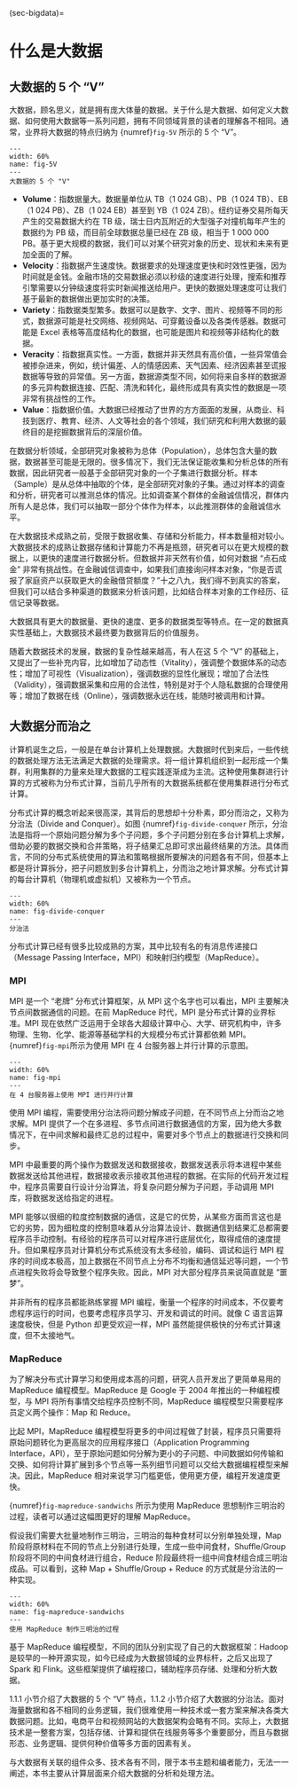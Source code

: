 (sec-bigdata)=
# 什么是大数据

## 大数据的 5 个 “V”

大数据，顾名思义，就是拥有庞大体量的数据。关于什么是大数据、如何定义大数据、如何使用大数据等一系列问题，拥有不同领域背景的读者的理解各不相同。通常，业界将大数据的特点归纳为 {numref}`fig-5V` 所示的 5 个 “V”。

```{figure} ./img/5V.png
---
width: 60%
name: fig-5V
---
大数据的 5 个 "V"
```

- **Volume**：指数据量大。数据量单位从 TB（1 024 GB）、PB（1 024 TB）、EB（1 024 PB）、ZB（1 024 EB）甚至到 YB（1 024 ZB）。纽约证券交易所每天产生的交易数据大约在 TB 级，瑞士日内瓦附近的大型强子对撞机每年产生的数据约为 PB 级，而目前全球数据总量已经在 ZB 级，相当于 1 000 000 PB。基于更大规模的数据，我们可以对某个研究对象的历史、现状和未来有更加全面的了解。
- **Velocity**：指数据产生速度快。数据要求的处理速度更快和时效性更强，因为时间就是金钱。金融市场的交易数据必须以秒级的速度进行处理，搜索和推荐引擎需要以分钟级速度将实时新闻推送给用户。更快的数据处理速度可让我们基于最新的数据做出更加实时的决策。
- **Variety**：指数据类型繁多。数据可以是数字、文字、图片、视频等不同的形式，数据源可能是社交网络、视频网站、可穿戴设备以及各类传感器。数据可能是 Excel 表格等高度结构化的数据，也可能是图片和视频等非结构化的数据。
- **Veracity**：指数据真实性。一方面，数据并非天然具有高价值，一些异常值会被掺杂进来，例如，统计偏差、人的情感因素、天气因素、经济因素甚至谎报数据等导致的异常值。另一方面，数据源类型不同，如何将来自多样的数据源的多元异构数据连接、匹配、清洗和转化，最终形成具有真实性的数据是一项非常有挑战性的工作。
- **Value**：指数据价值。大数据已经推动了世界的方方面面的发展，从商业、科技到医疗、教育、经济、人文等社会的各个领域，我们研究和利用大数据的最终目的是挖掘数据背后的深层价值。

在数据分析领域，全部研究对象被称为总体（Population），总体包含大量的数据，数据甚至可能是无限的。很多情况下，我们无法保证能收集和分析总体的所有数据，因此研究者一般基于全部研究对象的一个子集进行数据分析。样本（Sample）是从总体中抽取的个体，是全部研究对象的子集。通过对样本的调查和分析，研究者可以推测总体的情况。比如调查某个群体的金融诚信情况，群体内所有人是总体，我们可以抽取一部分个体作为样本，以此推测群体的金融诚信水平。

在大数据技术成熟之前，受限于数据收集、存储和分析能力，样本数量相对较小。大数据技术的成熟让数据存储和计算能力不再是瓶颈，研究者可以在更大规模的数据上，以更快的速度进行数据分析。但数据并非天然有价值，如何对数据 “点石成金” 非常有挑战性。在金融诚信调查中，如果我们直接询问样本对象，“你是否谎报了家庭资产以获取更大的金融借贷额度？”十之八九，我们得不到真实的答案，但我们可以结合多种渠道的数据来分析该问题，比如结合样本对象的工作经历、征信记录等数据。

大数据具有更大的数据量、更快的速度、更多的数据类型等特点。在一定的数据真实性基础上，大数据技术最终要为数据背后的价值服务。

随着大数据技术的发展，数据的复杂性越来越高，有人在这 5 个 “V” 的基础上，又提出了一些补充内容，比如增加了动态性（Vitality），强调整个数据体系的动态性；增加了可视性（Visualization），强调数据的显性化展现；增加了合法性（Validity），强调数据采集和应用的合法性，特别是对于个人隐私数据的合理使用等；增加了数据在线（Online），强调数据永远在线，能随时被调用和计算。

## 大数据分而治之

计算机诞生之后，一般是在单台计算机上处理数据。大数据时代到来后，一些传统的数据处理方法无法满足大数据的处理需求。将一组计算机组织到一起形成一个集群，利用集群的力量来处理大数据的工程实践逐渐成为主流。这种使用集群进行计算的方式被称为分布式计算，当前几乎所有的大数据系统都在使用集群进行分布式计算。

分布式计算的概念听起来很高深，其背后的思想却十分朴素，即分而治之，又称为分治法（Divide and Conquer）。如图 {numref}`fig-divide-conquer` 所示，分治法是指将一个原始问题分解为多个子问题，多个子问题分别在多台计算机上求解，借助必要的数据交换和合并策略，将子结果汇总即可求出最终结果的方法。具体而言，不同的分布式系统使用的算法和策略根据所要解决的问题各有不同，但基本上都是将计算拆分，把子问题放到多台计算机上，分而治之地计算求解。分布式计算的每台计算机（物理机或虚拟机）又被称为一个节点。

```{figure} ./img/divide-conquer.png
---
width: 60%
name: fig-divide-conquer
---
分治法
```

分布式计算已经有很多比较成熟的方案，其中比较有名的有消息传递接口（Message Passing Interface，MPI）和映射归约模型（MapReduce）。

### MPI

MPI 是一个 “老牌” 分布式计算框架，从 MPI 这个名字也可以看出，MPI 主要解决节点间数据通信的问题。在前 MapReduce 时代，MPI 是分布式计算的业界标准。MPI 现在依然广泛运用于全球各大超级计算中心、大学、研究机构中，许多物理、生物、化学、能源等基础学科的大规模分布式计算都依赖 MPI。{numref}`fig-mpi`所示为使用 MPI 在 4 台服务器上并行计算的示意图。

```{figure} ./img/mpi.png
---
width: 60%
name: fig-mpi
---
在 4 台服务器上使用 MPI 进行并行计算
```

使用 MPI 编程，需要使用分治法将问题分解成子问题，在不同节点上分而治之地求解。MPI 提供了一个在多进程、多节点间进行数据通信的方案，因为绝大多数情况下，在中间求解和最终汇总的过程中，需要对多个节点上的数据进行交换和同步。

MPI 中最重要的两个操作为数据发送和数据接收，数据发送表示将本进程中某些数据发送给其他进程，数据接收表示接收其他进程的数据。在实际的代码开发过程中，程序员需要自行设计分治算法，将复杂问题分解为子问题，手动调用 MPI 库，将数据发送给指定的进程。

MPI 能够以很细的粒度控制数据的通信，这是它的优势，从某些方面而言这也是它的劣势，因为细粒度的控制意味着从分治算法设计、数据通信到结果汇总都需要程序员手动控制。有经验的程序员可以对程序进行底层优化，取得成倍的速度提升。但如果程序员对计算机分布式系统没有太多经验，编码、调试和运行 MPI 程序的时间成本极高，加上数据在不同节点上分布不均衡和通信延迟等问题，一个节点进程失败将会导致整个程序失败。因此，MPI 对大部分程序员来说简直就是 “噩梦”。

并非所有的程序员都能熟练掌握 MPI 编程，衡量一个程序的时间成本，不仅要考虑程序运行的时间，也要考虑程序员学习、开发和调试的时间。就像 C 语言运算速度极快，但是 Python 却更受欢迎一样，MPI 虽然能提供极快的分布式计算速度，但不太接地气。

### MapReduce

为了解决分布式计算学习和使用成本高的问题，研究人员开发出了更简单易用的 MapReduce 编程模型。MapReduce 是 Google 于 2004 年推出的一种编程模型，与 MPI 将所有事情交给程序员控制不同，MapReduce 编程模型只需要程序员定义两个操作：Map 和 Reduce。

比起 MPI，MapReduce 编程模型将更多的中间过程做了封装，程序员只需要将原始问题转化为更高层次的应用程序接口（Application Programming Interface，API），至于原始问题如何分解为更小的子问题、中间数据如何传输和交换、如何将计算扩展到多个节点等一系列细节问题可以交给大数据编程模型来解决。因此，MapReduce 相对来说学习门槛更低，使用更方便，编程开发速度更快。

{numref}`fig-mapreduce-sandwichs` 所示为使用 MapReduce 思想制作三明治的过程，读者可以通过这幅图更好的理解 MapReduce。

假设我们需要大批量地制作三明治，三明治的每种食材可以分别单独处理，Map 阶段将原材料在不同的节点上分别进行处理，生成一些中间食材，Shuffle/Group 阶段将不同的中间食材进行组合，Reduce 阶段最终将一组中间食材组合成三明治成品。可以看到，这种 Map + Shuffle/Group + Reduce 的方式就是分治法的一种实现。

```{figure} ./img/mapreduce-sandwichs.jpeg
---
width: 60%
name: fig-mapreduce-sandwichs
---
使用 MapReduce 制作三明治的过程
```

基于 MapReduce 编程模型，不同的团队分别实现了自己的大数据框架：Hadoop 是较早的一种开源实现，如今已经成为大数据领域的业界标杆，之后又出现了 Spark 和 Flink。这些框架提供了编程接口，辅助程序员存储、处理和分析大数据。

1.1.1 小节介绍了大数据的 5 个 “V” 特点，1.1.2 小节介绍了大数据的分治法。面对海量数据和各不相同的业务逻辑，我们很难使用一种技术或一套方案来解决各类大数据问题。比如，电商平台和视频网站的大数据架构会略有不同。实际上，大数据技术是一整套方案，包括存储、计算和提供在线服务等多个重要部分，而且与数据形态、业务逻辑、提供何种价值等多方面的因素有关。

与大数据有关联的组件众多、技术各有不同，限于本书主题和编者能力，无法一一阐述，本书主要从计算层面来介绍大数据的分析和处理方法。

